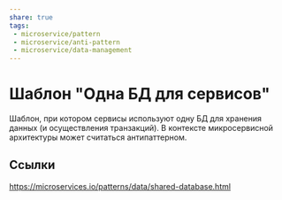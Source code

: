 ```yaml
---
share: true
tags:
 - microservice/pattern
 - microservice/anti-pattern
 - microservice/data-management
---
```

# Шаблон "Одна БД для сервисов"
Шаблон, при котором сервисы используют одну БД для хранения данных (и осуществления транзакций). В контексте микросервисной архитектуры может считаться антипаттерном.

## Ссылки
https://microservices.io/patterns/data/shared-database.html